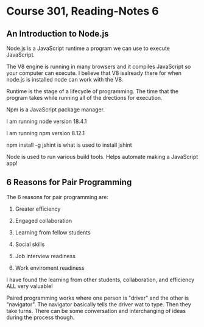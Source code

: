 # Course 301, Reading-Notes 6

## An Introduction to Node.js

Node.js is a JavaScript runtime a program we can use to execute JavaScript.

The V8 engine is running in many browsers and it compiles JavaScript so your computer can execute. I believe that V8 isalready there for when node.js is installed node can work with the V8.

Runtime is the stage of a lifecycle of programming. The time that the program takes while running all of the drections for execution.

Npm is a JavaScript package manager.

I am running node version 18.4.1

I am running npm version 8.12.1

npm install -g jshint is what is used to install jshint

Node is used to run various build tools. Helps automate making a JavaScript app!

## 6 Reasons for Pair Programming

The 6 reasons for pair programming are:

1. Greater efficiency

2. Engaged collaboration

3. Learning from fellow students

4. Social skills

5. Job interview readiness

6. Work enviroment readiness

I have found the learning from other students, collaboration, and efficiency ALL very valuable!

Paired programming works where one person is "driver" and the other is "navigator". The navigator basically tells the driver wat to type. Then they take turns. There can be some conversation and interchanging of ideas during the process though. 
